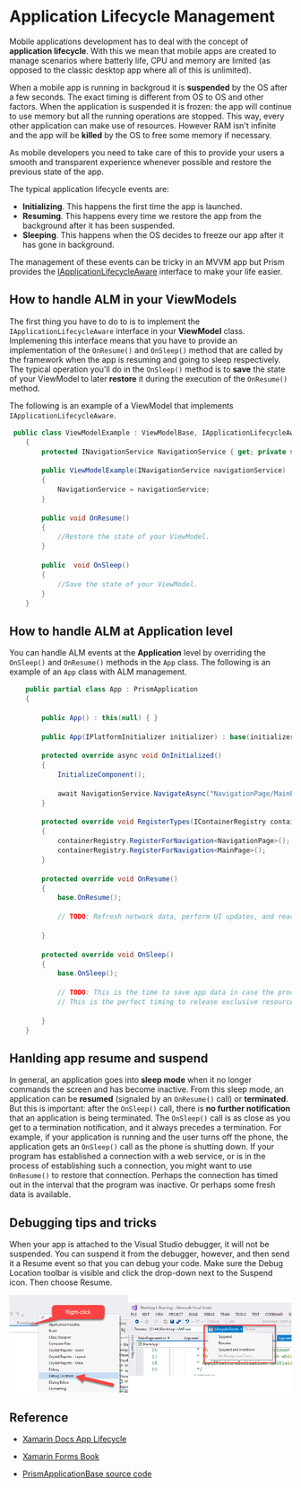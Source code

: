 # Application Lifecycle Management
Mobile applications development has to deal with the concept of __application lifecycle__. With this we mean that mobile apps are created to manage scenarios where batterly life, CPU and memory are limited (as opposed to the classic desktop app where all of this is unlimited).

When a mobile app is running in backgroud it is __suspended__ by the OS after a few seconds. The exact timing is different from OS to OS and other factors. When the application is suspended it is frozen: the app will continue to use memory but all the running operations are stopped. This way, every other application can make use of resources. However RAM isn't infinite and the app will be __killed__ by the OS to free some memory if necessary.

As mobile developers you need to take care of this to provide your users a smooth and transparent experience whenever possible and restore the previous state of the app.

The typical application lifecycle events are:
+ __Initializing__. This happens the first time the app is launched.
+ __Resuming__. This happens every time we restore the app from the background after it has been suspended.
+ __Sleeping__. This happens when the OS decides to freeze our app after it has gone in background.

The management of these events can be tricky in an MVVM app but Prism provides the [IApplicationLifecycleAware](https://github.com/PrismLibrary/Prism/blob/master/Source/Xamarin/Prism.Forms/AppModel/IApplicationLifecycleAware.cs) interface to make your life easier.


## How to handle ALM in your ViewModels
The first thing you have to do to is to implement the `IApplicationLifecycleAware` interface in your __ViewModel__ class. Implemening this interface means that you have to provide an implementation of the `OnResume()` and `OnSleep()` method that are called by the framework when the app is resuming and going to sleep respectively. The typical operation you'll do in the `OnSleep()` method is to __save__ the state of your ViewModel to later __restore__ it during the execution of the `OnResume()` method.

The following is an example of a ViewModel that implements `IApplicationLifecycleAware`. 

```csharp
 public class ViewModelExample : ViewModelBase, IApplicationLifecycleAware
    {
        protected INavigationService NavigationService { get; private set; }

        public ViewModelExample(INavigationService navigationService)
        {
            NavigationService = navigationService;
        }

        public void OnResume()
        {
            //Restore the state of your ViewModel.
        }

        public  void OnSleep()
        {
            //Save the state of your ViewModel.
        }
    }
```

## How to handle ALM at Application level
You can handle ALM events at the __Application__ level by overriding the `OnSleep()` and `OnResume()` methods in the `App` class.
The following is an example of an `App` class with ALM management.

```csharp
    public partial class App : PrismApplication
    {
      
        public App() : this(null) { }

        public App(IPlatformInitializer initializer) : base(initializer) { }

        protected override async void OnInitialized()
        {
            InitializeComponent();

            await NavigationService.NavigateAsync("NavigationPage/MainPage");
        }

        protected override void RegisterTypes(IContainerRegistry containerRegistry)
        {
            containerRegistry.RegisterForNavigation<NavigationPage>();
            containerRegistry.RegisterForNavigation<MainPage>();
        }

        protected override void OnResume()
        {
            base.OnResume();

            // TODO: Refresh network data, perform UI updates, and reacquire resources like cameras, I/O devices, etc.
   
        }

        protected override void OnSleep()
        {
            base.OnSleep();

            // TODO: This is the time to save app data in case the process is terminated.
            // This is the perfect timing to release exclusive resources (camera, I/O devices, etc...)
            
        }
    }
```

## Hanlding app resume and suspend
In general, an application goes into __sleep mode__ when it no longer commands the screen and has become inactive. From this sleep mode, an application can be __resumed__ (signaled by an `OnResume()` call) or __terminated__. But this is important: after the `OnSleep()` call, there is __no further notification__ that an application is being terminated. The `OnSleep()` call is as close as you get to a termination notification, and it always precedes a termination. For example, if your application is running and the user turns off the phone, the application gets an `OnSleep()` call as the phone is shutting down. If your program has established a connection with a web service, or is in the process of establishing such a connection, you might want to use `OnResume()` to restore that connection. Perhaps the connection has timed out in the interval that the program was inactive. Or perhaps some fresh data is available. 


## Debugging tips and tricks
When your app is attached to the Visual Studio debugger, it will not be suspended. You can suspend it from the debugger, however, and then send it a Resume event so that you can debug your code. Make sure the Debug Location toolbar is visible and click the drop-down next to the Suspend icon. Then choose Resume.

![how to activate debug-location](../../images/xf-iapplicationlifecycleaware-debug-location.png)

## Reference
+ [Xamarin Docs App Lifecycle](https://developer.xamarin.com/guides/xamarin-forms/application-fundamentals/app-lifecycle/)

+ [Xamarin Forms Book](https://xamarin.azureedge.net/developer/xamarin-forms-book/XamarinFormsBook-Ch06-Apr2016.pdf)

+ [PrismApplicationBase source code](https://github.com/PrismLibrary/Prism/blob/36dc541274edb3e1d1ee2957e1ae65aafbf6c0a1/Source/Xamarin/Prism.Forms/PrismApplicationBase.cs)

